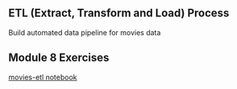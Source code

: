 ## ETL (Extract, Transform and Load) Process
Build automated data pipeline for movies data


## Module 8 Exercises
[movies-etl notebook](movies-etl.ipynb)



